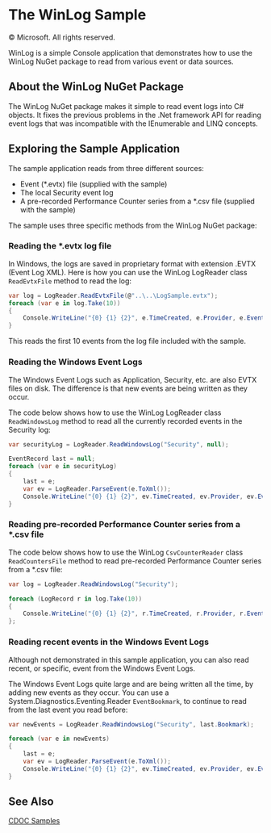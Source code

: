 # The WinLog Sample

&copy; Microsoft. All rights reserved.

WinLog is a simple Console application that demonstrates how to use the WinLog NuGet package to read from various event or data sources.

## About the WinLog NuGet Package

The WinLog NuGet package makes it simple to read event logs into C# objects. It fixes the previous problems in the .Net framework API for reading event logs that was incompatible with the IEnumerable and LINQ concepts.

## Exploring the Sample Application

The sample application reads from three different sources:

- Event (*.evtx) file (supplied with the sample)
- The local Security event log
- A pre-recorded Performance Counter series from a *.csv file (supplied with the sample)

The sample uses three specific methods from the WinLog NuGet package:

### Reading the *.evtx log file

In Windows, the logs are saved in proprietary format with extension .EVTX (Event Log XML). Here is how you can use the WinLog LogReader class `ReadEvtxFile` method to read the log:

``` csharp
var log = LogReader.ReadEvtxFile(@"..\..\LogSample.evtx");
foreach (var e in log.Take(10))
{
    Console.WriteLine("{0} {1} {2}", e.TimeCreated, e.Provider, e.EventId);
}
```

This reads the first 10 events from the log file included with the sample.

### Reading the Windows Event Logs

The Windows Event Logs such as Application, Security, etc. are also EVTX files on disk. The difference is that new events are being written as they occur.  

The code below shows how to use the WinLog LogReader class `ReadWindowsLog` method to read all the currently recorded events in the Security log:

``` csharp
var securityLog = LogReader.ReadWindowsLog("Security", null);

EventRecord last = null;
foreach (var e in securityLog)
{
    last = e;
    var ev = LogReader.ParseEvent(e.ToXml());
    Console.WriteLine("{0} {1} {2}", ev.TimeCreated, ev.Provider, ev.EventId);
}
```

### Reading pre-recorded Performance Counter series from a *.csv file

The code below shows how to use the WinLog `CsvCounterReader` class `ReadCountersFile` method to read pre-recorded Performance Counter series from a *.csv file:

``` csharp
var log = LogReader.ReadWindowsLog("Security");

foreach (LogRecord r in log.Take(10))
{
    Console.WriteLine("{0} {1} {2}", r.TimeCreated, r.Provider, r.EventId);
};
```

### Reading recent events in the Windows Event Logs

Although not demonstrated in this sample application, you can also read recent, or specific, event from the Windows Event Logs.

The Windows Event Logs quite large and are being written all the time, by adding new events as they occur. You can use a System.Diagnostics.Eventing.Reader  `EventBookmark`, to continue to read from the last event you read before:

``` csharp
var newEvents = LogReader.ReadWindowsLog("Security", last.Bookmark);

foreach (var e in newEvents)
{
    last = e;
    var ev = LogReader.ParseEvent(e.ToXml());
    Console.WriteLine("{0} {1} {2}", ev.TimeCreated, ev.Provider, ev.EventId);
}
```

## See Also

[CDOC Samples](../CDOC.Samples.Readme.md)